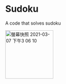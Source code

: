 # Sudoku
A code that solves sudoku

<img width="151" alt="螢幕快照 2021-03-07 下午3 06 10" src="https://user-images.githubusercontent.com/79039668/110232142-081e0700-7f57-11eb-9dc2-e07751374e6d.png">
